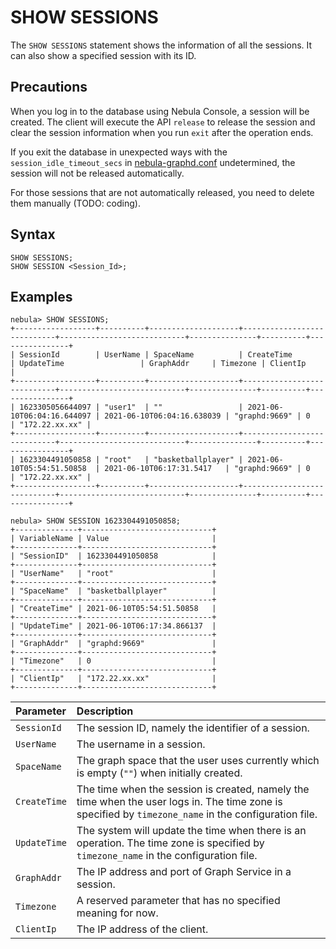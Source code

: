 # SHOW SESSIONS

The `SHOW SESSIONS` statement shows the information of all the sessions. It can also show a specified session with its ID.

## Precautions

When you log in to the database using Nebula Console, a session will be created. The client will execute the API `release` to release the session and clear the session information when you run `exit` after the operation ends.

If you exit the database in unexpected ways with the `session_idle_timeout_secs` in [nebula-graphd.conf](../../../5.configurations-and-logs/1.configurations/3.graph-config.md) undetermined, the session will not be released automatically.

For those sessions that are not automatically released, you need to delete them manually (TODO: coding).

## Syntax

```ngql
SHOW SESSIONS;
SHOW SESSION <Session_Id>;
```

## Examples

```ngql
nebula> SHOW SESSIONS;
+------------------+----------+--------------------+----------------------------+----------------------------+---------------+----------+----------------+
| SessionId        | UserName | SpaceName          | CreateTime                 | UpdateTime                 | GraphAddr     | Timezone | ClientIp       |
+------------------+----------+--------------------+----------------------------+----------------------------+---------------+----------+----------------+
| 1623305056644097 | "user1"  | ""                 | 2021-06-10T06:04:16.644097 | 2021-06-10T06:04:16.638039 | "graphd:9669" | 0        | "172.22.xx.xx" |
+------------------+----------+--------------------+----------------------------+----------------------------+---------------+----------+----------------+
| 1623304491050858 | "root"   | "basketballplayer" | 2021-06-10T05:54:51.50858  | 2021-06-10T06:17:31.5417   | "graphd:9669" | 0        | "172.22.xx.xx" |
+------------------+----------+--------------------+----------------------------+----------------------------+---------------+----------+----------------+

nebula> SHOW SESSION 1623304491050858;
+--------------+-----------------------------+
| VariableName | Value                       |
+--------------+-----------------------------+
| "SessionID"  | 1623304491050858            |
+--------------+-----------------------------+
| "UserName"   | "root"                      |
+--------------+-----------------------------+
| "SpaceName"  | "basketballplayer"          |
+--------------+-----------------------------+
| "CreateTime" | 2021-06-10T05:54:51.50858   |
+--------------+-----------------------------+
| "UpdateTime" | 2021-06-10T06:17:34.866137  |
+--------------+-----------------------------+
| "GraphAddr"  | "graphd:9669"               |
+--------------+-----------------------------+
| "Timezone"   | 0                           |
+--------------+-----------------------------+
| "ClientIp"   | "172.22.xx.xx"              |
+--------------+-----------------------------+
```

|Parameter|Description|
|:---|:---|
|`SessionId`|The session ID, namely the identifier of a session.|
|`UserName`|The username in a session.|
|`SpaceName`|The graph space that the user uses currently which is empty (`""`) when initially created.|
|`CreateTime`|The time when the session is created, namely the time when the user logs in. The time zone is specified by `timezone_name` in the configuration file.|
|`UpdateTime`|The system will update the time when there is an operation. The time zone is specified by `timezone_name` in the configuration file.|
|`GraphAddr`|The IP address and port of Graph Service in a session.|
|`Timezone`|A reserved parameter that has no specified meaning for now.|
|`ClientIp`|The IP address of the client.|
